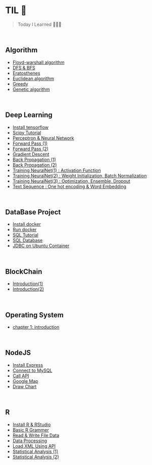 # TIL 📝

> Today I Learned 👩‍💻🔥

<br/>

## Algorithm
- [Floyd-warshall algorithm](https://github.com/ChoiEunji0114/TIL/blob/master/algorithm/floyd-warshall.md)
- [DFS & BFS](https://github.com/ChoiEunji0114/TIL/blob/master/algorithm/DFS_and_BFS.md)
- [Eratosthenes](https://github.com/ChoiEunji0114/TIL/blob/master/algorithm/erathosthenes.md)
- [Euclidean algorithm](https://github.com/ChoiEunji0114/TIL/blob/master/algorithm/Euclidean_algorithm.md)
- [Greedy](https://github.com/ChoiEunji0114/TIL/blob/master/algorithm/greedy.md)
- [Genetic algorithm](https://github.com/ChoiEunji0114/TIL/blob/master/algorithm/genetic.md)

<br/>

## Deep Learning
- [Install tensorflow](https://github.com/ChoiEunji0114/TIL/blob/master/DeepLearning/01_install_tensorflow.md)
- [Scipy Tutorial](https://github.com/ChoiEunji0114/TIL/blob/master/DeepLearning/03_scipy.md)
- [Perceptron & Neural Network](https://github.com/ChoiEunji0114/TIL/blob/master/DeepLearning/04_NeuralNetwork.md)
- [Forward Pass (1)](https://github.com/ChoiEunji0114/TIL/blob/master/DeepLearning/05_Forward_pass.md)
- [Forward Pass (2)](https://github.com/ChoiEunji0114/TIL/blob/master/DeepLearning/05_Forward_pass2.md)
- [Gradient Descent ](https://github.com/ChoiEunji0114/TIL/blob/master/DeepLearning/06_Gradient_Descent.md)
- [Back Propagation (1)](https://github.com/ChoiEunji0114/TIL/blob/master/DeepLearning/07_Back_Propagation.md)
- [Back Propagation (2)](https://github.com/ChoiEunji0114/TIL/blob/master/DeepLearning/07_Back_Propagation2.md)
- [Training NeuralNet(1) : Activation Function](https://github.com/ChoiEunji0114/TIL/blob/master/DeepLearning/08_Training_NeuralNet1.md)
- [Training NeuralNet(2) : Weight Initialization, Batch Normalization](https://github.com/ChoiEunji0114/TIL/blob/master/DeepLearning/08_Training_NeuralNet2.md)
- [Training NeuralNet(3) : Optimization, Ensemble, Dropout ](https://github.com/ChoiEunji0114/TIL/blob/master/DeepLearning/08_Training_NeuralNet3.md)
- [Text Sequence : One hot encoding & Word Embedding](https://github.com/ChoiEunji0114/TIL/blob/master/DeepLearning/10_text_sequence.md)

<br/>

## DataBase Project 

- [Install docker](https://github.com/ChoiEunji0114/TIL/blob/master/DatabaseProject/01_install_docker.md)
- [Run docker](https://github.com/ChoiEunji0114/TIL/blob/master/DatabaseProject/02_run_docker.md)
- [SQL Tutorial](https://github.com/ChoiEunji0114/TIL/blob/master/DatabaseProject/03_SQL_tutorial.md)
- [SQL Database](https://github.com/ChoiEunji0114/TIL/blob/master/DatabaseProject/04_SQL_Database.md)
- [JDBC on Ubuntu Container](https://github.com/ChoiEunji0114/TIL/blob/master/DatabaseProject/05_JDBC.md)

<br/>

## BlockChain

- [Introduction(1)](https://github.com/choidam/TIL/blob/master/BlockChain/01_introduction(1).md)
- [Introduction(2)](https://github.com/choidam/TIL/blob/master/BlockChain/02_introduction(2).md)

<br/>

## Operating System

- [chapter 1: introduction](https://github.com/choidam/TIL/blob/master/OperatingSystem/01.md)

<br/>

## NodeJS

- [Install Express](https://github.com/ChoiEunji0114/TIL/blob/master/NodeJS/01_install_express.md)
- [Connect to MySQL](https://github.com/ChoiEunji0114/TIL/blob/master/NodeJS/02_connect_mysql.md)
- [Call API](https://github.com/ChoiEunji0114/TIL/blob/master/NodeJS/03_API_call.md)
- [Google Map](https://github.com/ChoiEunji0114/TIL/blob/master/NodeJS/04_googleMap.md)
- [Draw Chart](https://github.com/ChoiEunji0114/TIL/blob/master/NodeJS/05_draw_Chart.md)

<br/>

## R
- [Install R & RStudio](https://github.com/ChoiEunji0114/TIL/blob/master/R/01_install_Rstudio.md)
- [Basic R Grammer](https://github.com/ChoiEunji0114/TIL/blob/master/R/02_R_basic.md)
- [Read & Write File Data](https://github.com/ChoiEunji0114/TIL/blob/master/R/03_Read_Write_Data.md)
- [Data Processing](https://github.com/ChoiEunji0114/TIL/blob/master/R/04_R_data_processing_1.md)
- [Load XML Using API](https://github.com/ChoiEunji0114/TIL/blob/master/R/05_use_API.md)
- [Statistical Analysis (1)](https://github.com/ChoiEunji0114/TIL/blob/master/R/06_Statistical_Analysis_1.md)
- [Statistical Analysis (2)](https://github.com/ChoiEunji0114/TIL/blob/master/R/06_Statistical_Analysis_2.md)

<br/>
